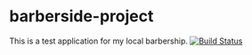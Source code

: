 # barberside-project
This is a test application for my local barbership.
[![Build Status](https://travis-ci.org/snejati86/barberside-project.svg?branch=master)](https://travis-ci.org/snejati86/barberside-project)
